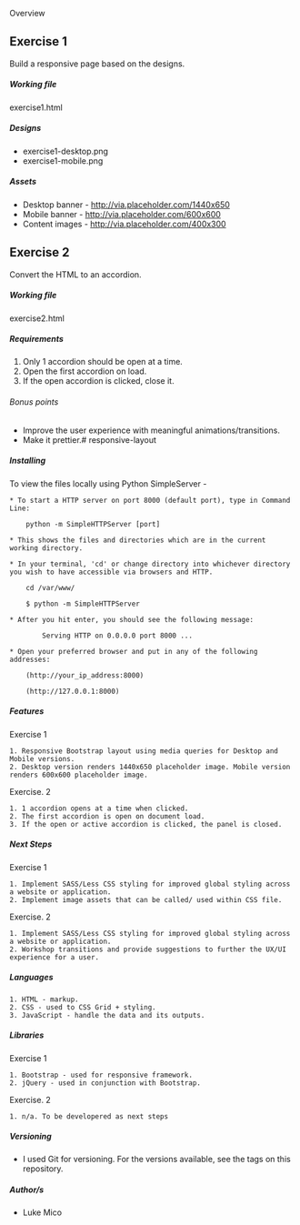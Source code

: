 Overview 

Exercise 1
---
Build a responsive page based on the designs.

##### Working file
exercise1.html

##### Designs
* exercise1-desktop.png
* exercise1-mobile.png

##### Assets
* Desktop banner - http://via.placeholder.com/1440x650
* Mobile banner - http://via.placeholder.com/600x600
* Content images - http://via.placeholder.com/400x300


Exercise 2
---
Convert the HTML to an accordion.

##### Working file
exercise2.html

##### Requirements
1. Only 1 accordion should be open at a time.
2. Open the first accordion on load.
3. If the open accordion is clicked, close it.

###### Bonus points
* Improve the user experience with meaningful animations/transitions.
* Make it prettier.# responsive-layout


##### Installing

To view the files locally using Python SimpleServer -

	* To start a HTTP server on port 8000 (default port), type in Command Line:

		python -m SimpleHTTPServer [port]

	* This shows the files and directories which are in the current working directory.

	* In your terminal, 'cd' or change directory into whichever directory you wish to have accessible via browsers and HTTP.

		cd /var/www/

		$ python -m SimpleHTTPServer

	* After you hit enter, you should see the following message:

			Serving HTTP on 0.0.0.0 port 8000 ...

	* Open your preferred browser and put in any of the following addresses:

		(http://your_ip_address:8000)

		(http://127.0.0.1:8000)

##### Features

Exercise 1 

	1. Responsive Bootstrap layout using media queries for Desktop and Mobile versions.
	2. Desktop version renders 1440x650 placeholder image. Mobile version renders 600x600 placeholder image. 

Exercise. 2

	1. 1 accordion opens at a time when clicked.
	2. The first accordion is open on document load.
	3. If the open or active accordion is clicked, the panel is closed.

##### Next Steps 

Exercise 1 

	1. Implement SASS/Less CSS styling for improved global styling across a website or application.
	2. Implement image assets that can be called/ used within CSS file.

Exercise. 2

	1. Implement SASS/Less CSS styling for improved global styling across a website or application.
	2. Workshop transitions and provide suggestions to further the UX/UI experience for a user. 
 
##### Languages

	1. HTML - markup.
	2. CSS - used to CSS Grid + styling.
	3. JavaScript - handle the data and its outputs.

##### Libraries

Exercise 1 

	1. Bootstrap - used for responsive framework.
	2. jQuery - used in conjunction with Bootstrap.

Exercise. 2

	1. n/a. To be developered as next steps

##### Versioning
* I used Git for versioning. For the versions available, see the tags on this repository.

##### Author/s
* Luke Mico


